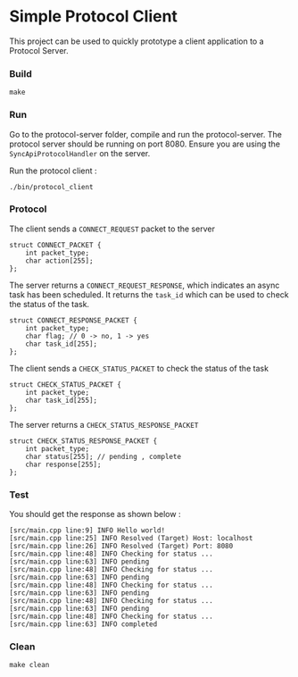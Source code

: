 # Simple Protocol Client

This project can be used to quickly prototype a client application to a Protocol Server. 

### Build

```
make
```

### Run

Go to the protocol-server folder, compile and run the protocol-server. The protocol server should be running on port 8080. 
Ensure you are using the `SyncApiProtocolHandler` on the server.

Run the protocol client :
```
./bin/protocol_client
```

### Protocol

The client sends a `CONNECT_REQUEST` packet to the server 

```
struct CONNECT_PACKET {
	int packet_type;
	char action[255];
};
```

The server returns a `CONNECT_REQUEST_RESPONSE`, which indicates an async task has been scheduled. It returns the `task_id` which can be used 
to check the status of the task.

```
struct CONNECT_RESPONSE_PACKET {
	int packet_type;
	char flag; // 0 -> no, 1 -> yes
	char task_id[255];
};
```

The client sends a `CHECK_STATUS_PACKET` to check the status of the task

```
struct CHECK_STATUS_PACKET {
	int packet_type;
	char task_id[255];
};
```

The server returns a `CHECK_STATUS_RESPONSE_PACKET` 

```
struct CHECK_STATUS_RESPONSE_PACKET {
	int packet_type;
	char status[255]; // pending , complete
	char response[255];
};
```

### Test

You should get the response as shown below :
```
[src/main.cpp line:9] INFO Hello world!
[src/main.cpp line:25] INFO Resolved (Target) Host: localhost
[src/main.cpp line:26] INFO Resolved (Target) Port: 8080
[src/main.cpp line:48] INFO Checking for status ...
[src/main.cpp line:63] INFO pending
[src/main.cpp line:48] INFO Checking for status ...
[src/main.cpp line:63] INFO pending
[src/main.cpp line:48] INFO Checking for status ...
[src/main.cpp line:63] INFO pending
[src/main.cpp line:48] INFO Checking for status ...
[src/main.cpp line:63] INFO pending
[src/main.cpp line:48] INFO Checking for status ...
[src/main.cpp line:63] INFO completed
```

### Clean

```
make clean
```